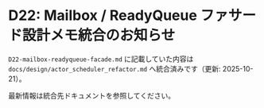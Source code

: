 # D22: Mailbox / ReadyQueue ファサード設計メモ統合のお知らせ

`D22-mailbox-readyqueue-facade.md` に記載していた内容は `docs/design/actor_scheduler_refactor.md` へ統合済みです（更新: 2025-10-21）。

最新情報は統合先ドキュメントを参照してください。
